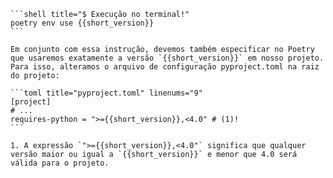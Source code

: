     ```shell title="$ Execução no terminal!"
    poetry env use {{short_version}}
    ```

	Em conjunto com essa instrução, devemos também especificar no Poetry que usaremos exatamente a versão `{{short_version}}` em nosso projeto. Para isso, alteramos o arquivo de configuração pyproject.toml na raiz do projeto:

	```toml title="pyproject.toml" linenums="9"
	[project]
	# ...
	requires-python = ">={{short_version}},<4.0" # (1)!
	```

	1. A expressão `">={{short_version}},<4.0"` significa que qualquer versão maior ou igual a `{{short_version}}` e menor que 4.0 será válida para o projeto.

